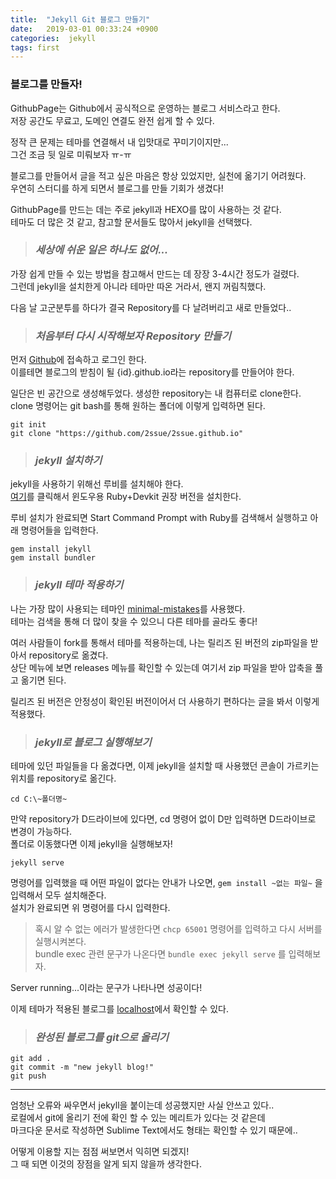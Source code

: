 ```yaml
---
title:  "Jekyll Git 블로그 만들기"
date:   2019-03-01 00:33:24 +0900
categories:  jekyll
tags: first
---
```


### 블로그를 만들자!

GithubPage는 Github에서 공식적으로 운영하는 블로그 서비스라고 한다.  
저장 공간도 무료고, 도메인 연결도 완전 쉽게 할 수 있다.  

정작 큰 문제는 테마를 연결해서 내 입맛대로 꾸미기이지만...  
그건 조금 뒷 일로 미뤄보자 ㅠ-ㅠ  

블로그를 만들어서 글을 적고 싶은 마음은 항상 있었지만, 실천에 옮기기 어려웠다.  
우연히 스터디를 하게 되면서 블로그를 만들 기회가 생겼다!

GithubPage를 만드는 데는 주로 jekyll과 HEXO를 많이 사용하는 것 같다.  
테마도 더 많은 것 같고, 참고할 문서들도 많아서 jekyll을 선택했다.  


> ### _세상에 쉬운 일은 하나도 없어..._

가장 쉽게 만들 수 있는 방법을 참고해서 만드는 데 장장 3-4시간 정도가 걸렸다.  
그런데 jekyll을 설치한게 아니라 테마만 따온 거라서, 왠지 꺼림칙했다.  

다음 날 고군분투를 하다가 결국 Repository를 다 날려버리고 새로 만들었다..  
  
  
> ### _처음부터 다시 시작해보자 Repository 만들기_

먼저 [Github](https://github.com)에 접속하고 로그인 한다.   
이를테면 블로그의 받침이 될 {id}.github.io라는 repository를 만들어야 한다.  
  
일단은 빈 공간으로 생성해두었다. 생성한 repository는 내 컴퓨터로 clone한다.  
clone 명령어는 git bash를 통해 원하는 폴더에 이렇게 입력하면 된다.

```
git init
git clone "https://github.com/2ssue/2ssue.github.io"
```  

> ### _jekyll 설치하기_

jekyll을 사용하기 위해선 루비를 설치해야 한다.  
[여기](https://rubyinstaller.org/downloads/)를 클릭해서 윈도우용 Ruby+Devkit 권장 버전을 설치한다.  
  
루비 설치가 완료되면 Start Command Prompt with Ruby를 검색해서 실행하고 아래 명령어들을 입력한다.  
  
```
gem install jekyll
gem install bundler
```
  
> ### _jekyll 테마 적용하기_

나는 가장 많이 사용되는 테마인 [minimal-mistakes](https://github.com/mmistakes/minimal-mistakes)를 사용했다.  
테마는 검색을 통해 더 많이 찾을 수 있으니 다른 테마를 골라도 좋다!  

여러 사람들이 fork를 통해서 테마를 적용하는데, 나는 릴리즈 된 버전의 zip파일을 받아서 repository로 옮겼다.  
상단 메뉴에 보면 releases 메뉴를 확인할 수 있는데 여기서 zip 파일을 받아 압축을 풀고 옮기면 된다.  
  
릴리즈 된 버전은 안정성이 확인된 버전이어서 더 사용하기 편하다는 글을 봐서 이렇게 적용했다.  
  

> ### _jekyll로 블로그 실행해보기_

테마에 있던 파일들을 다 옮겼다면, 이제 jekyll을 설치할 때 사용했던 콘솔이 가르키는 위치를 repository로 옮긴다.

```
cd C:\~폴더명~
```

만약 repository가 D드라이브에 있다면, cd 명령어 없이 D만 입력하면 D드라이브로 변경이 가능하다.  
폴더로 이동했다면 이제 jekyll을 실행해보자!

```
jekyll serve
```

명령어를 입력했을 때 어떤 파일이 없다는 안내가 나오면, `gem install ~없는 파일~` 을 입력해서 모두 설치해준다.  
설치가 완료되면 위 명령어를 다시 입력한다.  

> 혹시 알 수 없는 에러가 발생한다면 `chcp 65001` 명령어를 입력하고 다시 서버를 실행시켜본다.  
bundle exec 관련 문구가 나온다면 `bundle exec jekyll serve` 를 입력해보자.

Server running...이라는 문구가 나타나면 성공이다!  

이제 테마가 적용된 블로그를 [localhost](http://127.0.0.1:4000)에서 확인할 수 있다.  
  
> ### _완성된 블로그를 git으로 올리기_

```
git add .
git commit -m "new jekyll blog!"
git push
```

___

엄청난 오류와 싸우면서 jekyll을 붙이는데 성공했지만 사실 안쓰고 있다..  
로컬에서 git에 올리기 전에 확인 할 수 있는 메리트가 있다는 것 같은데  
마크다운 문서로 작성하면 Sublime Text에서도 형태는 확인할 수 있기 때문에..  

  
어떻게 이용할 지는 점점 써보면서 익히면 되겠지!  
그 때 되면 이것의 장점을 알게 되지 않을까 생각한다.  